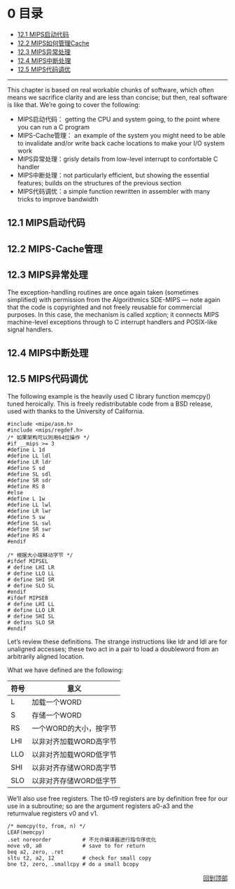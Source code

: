 <h1 id="0">0 目录</h1>

* [12.1 MIPS启动代码](#12.1)
* [12.2 MIPS如何管理Cache](#12.2)
* [12.3 MIPS异常处理](#12.3)
* [12.4 MIPS中断处理](#12.4)
* [12.5 MIPS代码调优](#12.5)

---

This chapter is based on real workable chunks of software, which often means we sacrifice clarity and are less than concise; but then, real software is like that. We’re going to cover the following:

* MIPS启动代码： getting the CPU and system going, to the point where you can run a C program
* MIPS-Cache管理： an example of the system you might need to be able to invalidate and/or write back cache locations to make your I/O system work
* MIPS异常处理：grisly details from low-level interrupt to confortable C handler
* MIPS中断处理：not particularly efficient, but showing the essential features; builds on the structures of the previous section
* MIPS代码调优：a simple function rewritten in assembler with many tricks to improve bandwidth

<h2 id="12.1">12.1 MIPS启动代码</h2>
<h2 id="12.2">12.2 MIPS-Cache管理</h2>
<h2 id="12.3">12.3 MIPS异常处理</h2>

The exception-handling routines are once again taken (sometimes simplified) with permission from the Algorithmics SDE-MIPS — note again that the code is copyrighted and not freely reusable for commercial purposes. In this case, the mechanism is called xcption; it connects MIPS machine-level exceptions through to C interrupt handlers and POSIX-like signal handlers.

<h2 id="12.4">12.4 MIPS中断处理</h2>
<h2 id="12.5">12.5 MIPS代码调优</h2>

The following example is the heavily used C library function memcpy() tuned heroically. This is freely redistributable code from a BSD release, used with thanks to the University of California.

    #include <mipe/asm.h>
    #include <mips/regdef.h>
    /* 如果架构可以则用64位操作 */
    #if __mips >= 3
    #define L 1d
    #define LL ldl
    #define LR ldr
    #define S sd
    #define SL sdl
    #define SR sdr
    #define RS 8
    #else
    #define L 1w
    #define LL lwl
    #define LR lwr
    #define S sw
    #define SL swl
    #define SR swr
    #define RS 4
    #endif

    /* 根据大小端移动字节 */
    #ifdef MIPSEL
    # define LHI LR
    # define LLO LL
    # define SHI SR
    # define SLO SL
    #endif
    #ifdef MIPSEB
    # define LHI LL
    # define LLO LR
    # define SHI SL
    # defins SLO SR
    #endif

Let’s review these definitions. The strange instructions like ldr and ldl are for unaligned accesses; these two act in a pair to load a doubleword from an arbitrarily aligned location.

What we have defined are the following:

| 符号 | 意义 |
| ---- | ---- |
| L    | 加载一个WORD |
| S    | 存储一个WORD |
| RS   | 一个WORD的大小，按字节 |
| LHI  | 以非对齐加载WORD高字节 |
| LLO  | 以非对齐加载WORD低字节 |
| SHI  | 以非对齐存储WORD高字节 |
| SLO  | 以非对齐存储WORD低字节 |

We’ll also use free registers. The t0-t9 registers are by definition free for our use in a subroutine; so are the argument registers a0-a3 and the returnvalue registers v0 and v1.

    /* memcpy(to, from, n) */
    LEAF(memcpy)
    .set noreorder          # 不允许编译器进行指令序优化
    move v0, a0             # save to for return
    beq a2, zero, .ret
    sltu t2, a2, 12         # check for small copy
    bne t2, zero, .smallcpy # do a small bcopy

<div style="text-align: right"><a href="#0">回到顶部</a><a name="_label0"></a></div>